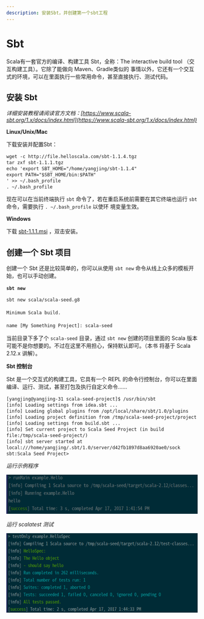 ```yaml
---
description: 安装Sbt，并创建第一个sbt工程
---
```



# Sbt

Scala有一套官方的编译、构建工具 Sbt，全称：The interactive build tool （交互构建工具）。它除了能做向 Maven、Gradle类似的
事情以外，它还有一个交互式的环境，可以在里面执行一些常用命令，甚至直接执行、测试代码。

## 安装 Sbt

*详细安装教程请阅读官方文档：[https://www.scala-sbt.org/1.x/docs/index.html](https://www.scala-sbt.org/1.x/docs/index.html)*

**Linux/Unix/Mac**

下载安装并配置Sbt：

```
wget -c http://file.helloscala.com/sbt-1.1.4.tgz
tar zxf sbt-1.1.1.tgz
echo 'export SBT_HOME="/home/yangjing/sbt-1.1.4"
export PATH="$SBT_HOME/bin:$PATH"
' >> ~/.bash_profile
. ~/.bash_profile
```

现在可以在当前终端执行 `sbt` 命令了，若在重启系统前需要在其它终端也运行 `sbt` 命令，需要执行 `. ~/.bash_profile` 以使环
境变量生效。

**Windows**

下载 [sbt-1.1.1.msi](http://file.helloscala.com/sbt-1.1.1.msi) ，双击安装。

## 创建一个 Sbt 项目

创建一个 Sbt 还是比较简单的，你可以从使用 `sbt new` 命令从线上众多的模板开始，也可以手动创建。

**`sbt new`**

```bash
sbt new scala/scala-seed.g8

Minimum Scala build. 

name [My Something Project]: scala-seed

```

当前目录下多了个 `scala-seed` 目录，通过 `sbt new` 创建的项目里面的 Scala 版本可能不是你想要的。不过在这里不用担心，保持默认即可。（本书
将基于 Scala 2.12.x 讲解）。

**Sbt 控制台**

Sbt 是一个交互式的构建工具，它具有一个 REPL 的命令行控制台，你可以在里面编译、运行、测试，甚至打包及执行自定义命令……

```
[yangjing@yangjing-31 scala-seed-project]$ /usr/bin/sbt
[info] Loading settings from idea.sbt ...
[info] Loading global plugins from /opt/local/share/sbt/1.0/plugins
[info] Loading project definition from /tmp/scala-seed-project/project
[info] Loading settings from build.sbt ...
[info] Set current project to Scala Seed Project (in build file:/tmp/scala-seed-project/)
[info] sbt server started at local:///home/yangjing/.sbt/1.0/server/d42fb1897d8aa6920ae0/sock
sbt:Scala Seed Project>
```

*运行示例程序*

![runMain example.Hello](imgs/01.1.runMain.png)

*运行 scalatest 测试*

![testOnly example.HelloSpec](imgs/01.1.testOnly.png)
